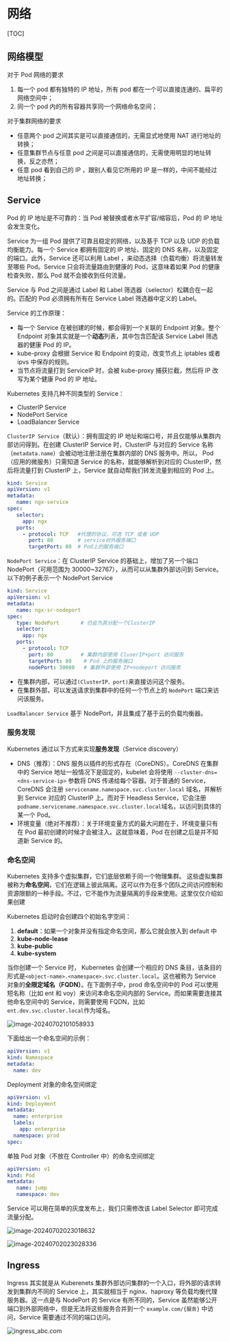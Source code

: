# 网络

[TOC]



## 网络模型

对于 Pod 网络的要求

1. 每一个 pod 都有独特的 IP 地址，所有 pod 都在一个可以直接连通的、扁平的网络空间中；
2. 同一个 pod 内的所有容器共享同一个网络命名空间；

对于集群网络的要求

- 任意两个 pod 之间其实是可以直接通信的，无需显式地使用 NAT 进行地址的转换；
- 任意集群节点与任意 pod 之间是可以直接通信的，无需使用明显的地址转换，反之亦然；
- 任意 pod 看到自己的 IP ，跟别人看见它所用的 IP 是一样的，中间不能经过地址转换；

## Service

Pod 的 IP 地址是不可靠的：当 Pod 被替换或者水平扩容/缩容后，Pod 的 IP 地址会发生变化。

Service 为一组 Pod 提供了可靠且稳定的网络，以及基于 TCP 以及 UDP 的负载均衡能力。每一个 Service 都拥有固定的 IP 地址、固定的 DNS 名称，以及固定的端口。此外，Service 还可以利用 Label ，来动态选择（负载均衡）将流量转发至哪些 Pod。Service 只会将流量路由到健康的 Pod，这意味着如果 Pod 的健康检查失败，那么 Pod 就不会接收到任何流量。

Service 与 Pod 之间是通过 Label 和 Label 筛选器（selector）松耦合在一起的。匹配的 Pod 必须拥有所有在 Service Label 筛选器中定义的 Label。



Service 的工作原理：

- 每一个 Service 在被创建的时候，都会得到一个关联的 Endpoint 对象。整个 Endpoint 对象其实就是一个**动态**列表，其中包含匹配该 Service Label 筛选器的健康 Pod 的 IP。
- kube-proxy 会根据 Service 和 Endpoint 的变动，改变节点上 iptables 或者 ipvs 中保存的规则。
- 当节点将流量打到 ServiceIP 时，会被  kube-proxy 捕获拦截，然后将 IP 改写为某个健康 Pod 的 IP 地址。





Kubernetes 支持几种不同类型的 Service：

- ClusterIP Service
- NodePort Service
- LoadBalancer Service

 `ClusterIP Service`（默认）：拥有固定的 IP 地址和端口号，并且仅能够从集群内部访问得到。在创建 ClusterIP Service 时，ClusterIP 与对应的 Service 名称（`metadata.name`）会被动地注册注册在集群内部的 DNS 服务中。所以， Pod（应用的微服务）只需知道 Service 的名称，就能够解析到对应的 ClusterIP，然后将流量打到 ClusterIP 上，Service 就自动帮我们转发流量到相应的 Pod 上。

~~~yaml
kind: Service
apiVersion: v1
metadata:
   name: ngx-service
spec:
   selector:
     app: ngx  
   ports:
     - protocol: TCP   #代理的协议，可选 TCP 或者 UDP
       port: 80        # service对外服务端口
       targetPort: 80  # Pod上的服务端口
~~~

`NodePort Service`：在 ClusterIP Service 的基础上，增加了另一个端口 NodePort（可用范围为 30000~32767），从而可以从集群外部访问到 Service。以下的例子表示一个 NodePort Service

~~~yaml
kind: Service
apiVersion: v1
metadata:
   name: ngx-sr-nodeport
spec:
   type: NodePort   	# 仍会为其分配一个ClusterIP
   selector:
     app: ngx
   ports:
     - protocol: TCP
       port: 80    		# 集群内部使用 CluserIP+port 访问服务
       targetPort: 80  	 # Pod 上的服务端口
       nodePort: 30080   # 集群外部使用 IP+nodeport 访问服务
~~~

- 在集群内部，可以通过`(ClusterIP、port)`来直接访问这个服务。
- 在集群外部，可以发送请求到集群中的任何一个节点上的 `NodePort` 端口来访问该服务。



`LoadBalancer Service` 基于 NodePort，并且集成了基于云的负载均衡器。

### 服务发现

Kubernetes 通过以下方式来实现**服务发现**（Service discovery）

- DNS（推荐）：DNS 服务以插件的形式存在（CoreDNS）。CoreDNS 在集群中的 Service 地址一般情况下是固定的，kubelet 会将使用 `--cluster-dns=<dns-service-ip>` 参数将 DNS 传递给每个容器。对于普通的 Service，CoreDNS 会注册 `servicename.namespace.svc.cluster.local` 域名，并解析到 Service 对应的 ClusterIP 上。而对于 Headless Service，它会注册`podname.servicename.namespace.svc.cluster.local`域名，以访问到具体的某一个 Pod。
- 环境变量（绝对不推荐）：关于环境变量方式的最大问题在于，环境变量只有在 Pod 最初创建的时候才会被注入。这就意味着，Pod 在创建之后是并不知道新 Service 的。



### 命名空间

Kubernetes 支持多个虚拟集群，它们底层依赖于同一个物理集群。 这些虚拟集群被称为**命名空间**，它们在逻辑上彼此隔离。这可以作为在多个团队之间访问控制和资源限额的一种手段。不过，它不能作为流量隔离的手段来使用。这里仅仅介绍如果创建

Kubernetes 启动时会创建四个初始名字空间：

1. **default**：如果一个对象并没有指定命名空间，那么它就会放入到 default 中
2. **kube-node-lease**
3. **kube-public**
4. **kube-system**

当你创建一个 Service 时， Kubernetes 会创建一个相应的 DNS 条目，该条目的形式是`<object-name>.<namespace>.svc.cluster.local`。这也被称为 Service 对象的**全限定域名（FQDN）**。在下面例子中，prod 命名空间中的 Pod 可以使用短名称（比如 ent 和 voy）来访问本命名空间内部的 Service。而如果需要连接其他命名空间中的 Service，则需要使用 FQDN，比如 `ent.dev.svc.cluster.local`作为域名。

![image-20240702101058933](./assets/image-20240702101058933.png)

下面给出一个命名空间的示例：

~~~~yaml
apiVersion: v1
kind: Namespace
metadata:
  name: dev
~~~~

Deployment 对象的命名空间绑定

~~~yaml
apiVersion: v1
kind: Deployment
metadata:
  name: enterprise
  labels:
    app: enterprise
  namespace: prod
spec:
~~~

单独 Pod 对象（不放在 Controller 中）的命名空间绑定

~~~yaml
apiVersion: v1
kind: Pod
metadata:
   name: jump
   namespace: dev
~~~



Service 可以用在简单的灰度发布上，我们只需修改该 Label Selector 即可完成流量分配。

![image-20240702023018632](./assets/image-20240702023018632.png)

![image-20240702023028336](./assets/image-20240702023028336.png)

## Ingress

Ingress 其实就是从 Kuberenets 集群外部访问集群的一个入口，将外部的请求转发到集群内不同的 Service 上，其实就相当于 nginx、haproxy 等负载均衡代理服务器。这一点是与 NodePort 的 Service 有所不同的，Service 虽然能够公开端口到外部网络中，但是无法将这些服务合并到一个 `example.com/{服务}` 中访问，Service 需要通过不同的端口访问。

![ingress_abc.com](./assets/ingress_abc.com.png)